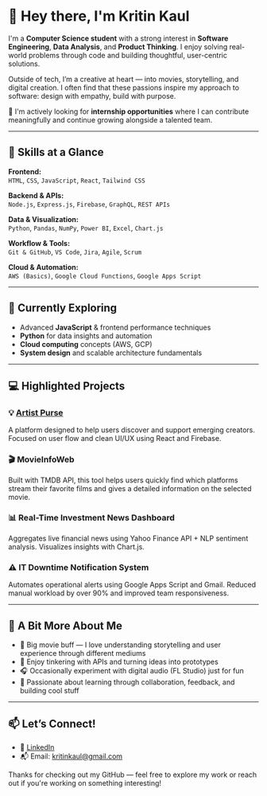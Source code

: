 # 👋 Hey there, I'm Kritin Kaul

I'm a **Computer Science student** with a strong interest in **Software Engineering**, **Data Analysis**, and **Product Thinking**. I enjoy solving real-world problems through code and building thoughtful, user-centric solutions.

Outside of tech, I’m a creative at heart — into movies, storytelling, and digital creation. I often find that these passions inspire my approach to software: design with empathy, build with purpose.

🎯 I'm actively looking for **internship opportunities** where I can contribute meaningfully and continue growing alongside a talented team.

---

## 🚀 Skills at a Glance

**Frontend:**  
`HTML`, `CSS`, `JavaScript`, `React`, `Tailwind CSS`

**Backend & APIs:**  
`Node.js`, `Express.js`, `Firebase`, `GraphQL`, `REST APIs`

**Data & Visualization:**  
`Python`, `Pandas`, `NumPy`, `Power BI`, `Excel`, `Chart.js`

**Workflow & Tools:**  
`Git & GitHub`, `VS Code`, `Jira`, `Agile`, `Scrum`

**Cloud & Automation:**  
`AWS (Basics)`, `Google Cloud Functions`, `Google Apps Script`

---

## 🌱 Currently Exploring

- Advanced **JavaScript** & frontend performance techniques  
- **Python** for data insights and automation  
- **Cloud computing** concepts (AWS, GCP)  
- **System design** and scalable architecture fundamentals

---

## 💻 Highlighted Projects

### 💡 [**Artist Purse**](https://artistpulse-gilt.vercel.app/)  
A platform designed to help users discover and support emerging creators. Focused on user flow and clean UI/UX using React and Firebase.

### 🎬 **MovieInfoWeb**  
Built with TMDB API, this tool helps users quickly find which platforms stream their favorite films and gives a detailed information on the selected movie.

### 📊 **Real-Time Investment News Dashboard**  
Aggregates live financial news using Yahoo Finance API + NLP sentiment analysis. Visualizes insights with Chart.js.

### ⚠️ **IT Downtime Notification System**  
Automates operational alerts using Google Apps Script and Gmail. Reduced manual workload by over 90% and improved team responsiveness.

---

## 🧠 A Bit More About Me

- 🎥 Big movie buff — I love understanding storytelling and user experience through different mediums  
- 🧩 Enjoy tinkering with APIs and turning ideas into prototypes  
- 🎧 Occasionally experiment with digital audio (FL Studio) just for fun  
- 💬 Passionate about learning through collaboration, feedback, and building cool stuff

---

## 📫 Let’s Connect!

- 🔗 [LinkedIn](https://www.linkedin.com/in/kritinkaul)  
- 📬 Email: kritinkaul@gmail.com  

Thanks for checking out my GitHub — feel free to explore my work or reach out if you're working on something interesting!





